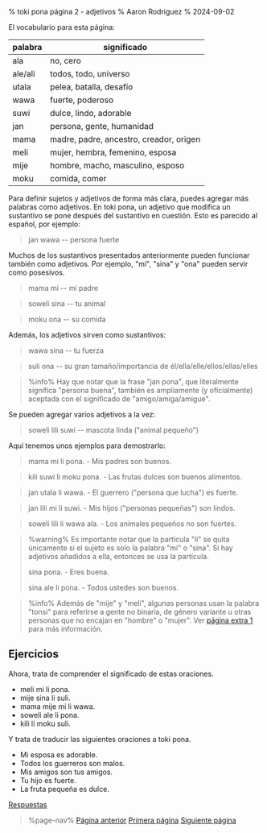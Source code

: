 % toki pona página 2 - adjetivos
% Aaron Rodriguez
% 2024-09-02

El vocabulario para esta página:

| palabra   | significado                       |
|-----------|-----------------------------------|
| ala       | no, cero                          |
| ale/ali   | todos, todo, universo             |
| utala     | pelea, batalla, desafío           |
| wawa      | fuerte, poderoso                  |
| suwi      | dulce, lindo, adorable            |
| jan       | persona, gente, humanidad         |
| mama      | madre, padre,  ancestro, creador, origen |
| meli      | mujer, hembra, femenino, esposa   |
| mije      | hombre, macho, masculino, esposo  |
| moku      | comida, comer                     |

Para definir sujetos y adjetivos de forma más clara, puedes agregar más palabras como
adjetivos. En toki pona, un adjetivo que modifica un sustantivo se pone después del
sustantivo en cuestión. Esto es parecido al español, por ejemplo:

> jan wawa -- persona fuerte

Muchos de los sustantivos presentados anteriormente pueden funcionar también como adjetivos. Por ejemplo,
 "mi", "sina" y "ona" pueden servir como posesivos.

> mama mi -- mi padre

> soweli sina -- tu animal

> moku ona -- su comida 

Además, los adjetivos sirven como sustantivos:

> wawa sina -- tu fuerza

> suli ona -- su gran tamaño/importancia de él/ella/elle/ellos/ellas/elles

> %info%
> Hay que notar que la frase "jan pona", que literalmente significa "persona buena", también es
> ampliamente (y oficialmente) aceptada con el significado de "amigo/amiga/amigue".

Se pueden agregar varios adjetivos a la vez:

> soweli lili suwi -- mascota linda ("animal pequeño")

Aquí tenemos unos ejemplos para demostrarlo:

> mama mi li pona. - Mis padres son buenos.

> kili suwi li moku pona. - Las frutas dulces son buenos alimentos.

> jan utala li wawa. - El guerrero ("persona que lucha") es fuerte.

> jan lili mi li suwi. - Mis hijos ("personas pequeñas") son lindos.

> soweli lili li wawa ala. - Los animales pequeños no son fuertes.

> %warning%
> Es importante notar que la partícula "li" se quita únicamente si el sujeto es
> solo la palabra "mi" o "sina". Si hay adjetivos añadidos a ella, entonces
 >se usa la partícula.
>
> sina pona. - Eres buena.
> 
> sina ale li pona. - Todos ustedes son buenos.
>

> %info%
> Además de "mije" y "meli", algunas personas usan la palabra "tonsi"
> para referirse a gente no binaria, de género variante u otras personas que no encajan en 
>  "hombre" o "mujer". Ver [página extra 1](en/x1) para más información.

## Ejercicios

Ahora, trata de comprender el significado de estas oraciones.

* meli mi li pona.
* mije sina li suli.
* mama mije mi li wawa.
* soweli ale li pona.
* kili li moku suli.

Y trata de traducir las siguientes oraciones a toki pona.

* Mi esposa es adorable.
* Todos los guerreros son malos.
* Mis amigos son tus amigos.
* Tu hijo es fuerte.
* La fruta pequeña es dulce.

[Respuestas](es/answers#p2)

> %page-nav%
> [Página anterior](es/1)
> [Primera página](es)
> [Siguiente página](es/3)

